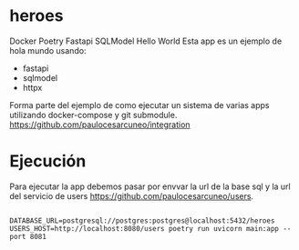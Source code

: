 # heroes
Docker Poetry Fastapi SQLModel Hello World
Esta app es un ejemplo de hola mundo usando:
* fastapi
* sqlmodel
* httpx

Forma parte del ejemplo de como ejecutar un sistema de varias apps utilizando docker-compose y git submodule.
https://github.com/paulocesarcuneo/integration

# Ejecución
Para ejecutar la app debemos pasar por envvar la url de la base sql y la url del servicio de users https://github.com/paulocesarcuneo/users.

```

DATABASE_URL=postgresql://postgres:postgres@localhost:5432/heroes USERS_HOST=http://localhost:8080/users poetry run uvicorn main:app --port 8081

```
